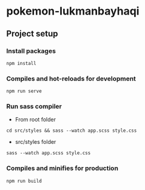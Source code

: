 # pokemon-lukmanbayhaqi

## Project setup

### Install packages

```
npm install
```

### Compiles and hot-reloads for development

```
npm run serve
```

### Run sass compiler

- From root folder

```
cd src/styles && sass --watch app.scss style.css
```

- src/styles folder

```
sass --watch app.scss style.css
```

### Compiles and minifies for production

```
npm run build
```
